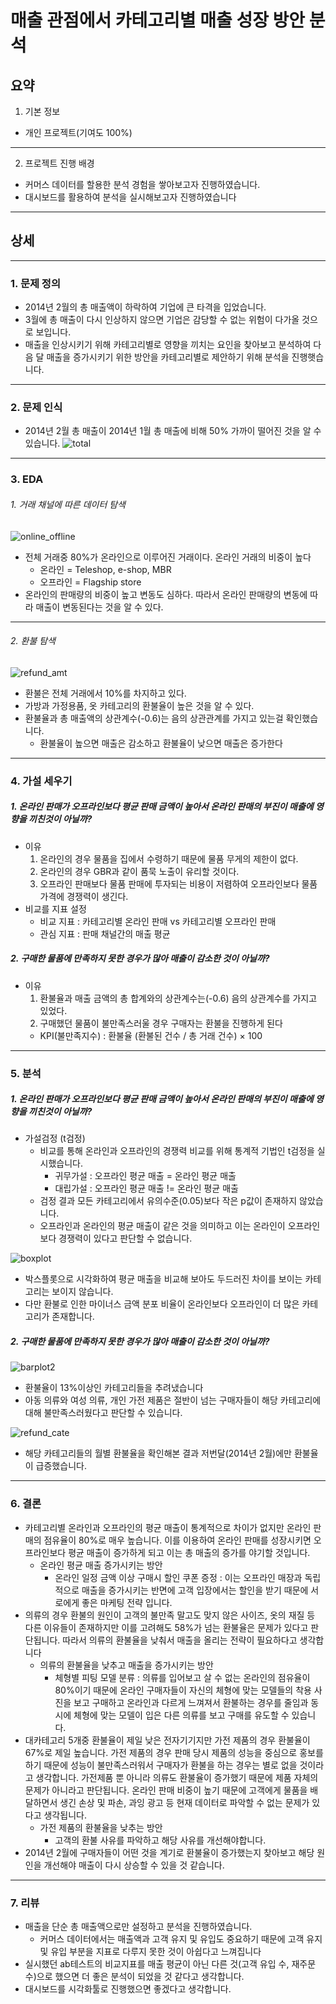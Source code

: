 매출 관점에서 카테고리별 매출 성장 방안 분석
==============

요약
--------------------------------------
1. 기본 정보
- 개인 프로젝트(기여도 100%)
***
2. 프로젝트 진행 배경
- 커머스 데이터를 할용한 분석 경험을 쌓아보고자 진행하였습니다.
- 대시보드를 활용하여 분석을 실시해보고자 진행하였습니다
***


상세
--------
***
### 1. 문제 정의
- 2014년 2월의 총 매출액이 하락하여 기업에 큰 타격을 입었습니다. 
- 3월에 총 매출이 다시 인상하지 않으면 기업은 감당할 수 없는 위험이 다가올 것으로 보입니다. 
- 매출을 인상시키기 위해 카테고리별로 영향을 끼치는 요인을 찾아보고 분석하여 다음 달 매출을 증가시키기 위한 방안을 카테고리별로 제안하기 위해 분석을 진행햇습니다.

***
### 2. 문제 인식
- 2014년 2월 총 매출이 2014년 1월 총 매출에 비해 50% 가까이 떨어진 것을 알 수 있습니다.
![total](image/total.png)
-------

### 3. EDA
###### 1. 거래 채널에 따른 데이터 탐색
![online_offline](image/online_offline.png)
- 전체 거래중 80%가 온라인으로 이루어진 거래이다. 온라인 거래의 비중이 높다
  - 온라인 = Teleshop, e-shop, MBR
  - 오프라인 = Flagship store
- 온라인의 판매량의 비중이 높고 변동도 심하다. 따라서 온라인 판매량의 변동에 따라 매출이 변동된다는 것을 알 수 있다.
----
###### 2. 환불 탐색
![refund_amt](image/refund_amt.png)
- 환불은 전체 거래에서 10%를 차지하고 있다.
- 가방과 가정용품, 옷 카테고리의 환불율이 높은 것을 알 수 있다.
- 환불율과 총 매출액의 상관계수(-0.6)는 음의 상관관계를 가지고 있는걸 확인했습니다.
  - 환불율이 높으면 매출은 감소하고 환불율이 낮으면 매출은 증가한다


----


### 4. 가설 세우기
##### 1. 온라인 판매가 오프라인보다 평균 판매 금액이 높아서 온라인 판매의 부진이 매출에 영향을 끼친것이 아닐까?
- 이유 
  1. 온라인의 경우 물품을 집에서 수령하기 때문에 물품 무게의 제한이 없다.
  2. 온라인의 경우 GBR과 같이 품묵 노출이 유리할 것이다.
  3. 오프라인 판매보다 물품 판매에 투자되는 비용이 저렴하여 오프라인보다 물품 가격에 경쟁력이 생긴다.
- 비교를 지표 설정
  - 비교 지표 : 카테고리별 온라인 판매 vs 카테고리별 오프라인 판매
  - 관심 지표 : 판매 채널간의 매출 평균
##### 2. 구매한 물품에 만족하지 못한 경우가 많아 매출이 감소한 것이 아닐까?
- 이유
  1. 환불율과 매출 금액의 총 합계와의 상관계수는(-0.6) 음의 상관계수를 가지고 있었다.
  2. 구매했던 물품이 불만족스러울 경우 구매자는 환불을 진행하게 된다
  - KPI(불만족지수) : 환불율 (환불된 건수 / 총 거래 건수) × 100
---------

### 5. 분석
##### 1. 온라인 판매가 오프라인보다 평균 판매 금액이 높아서 온라인 판매의 부진이 매출에 영향을 끼친것이 아닐까?
- 가설검정 (t검정)
  - 비교를 통해 온라인과 오프라인의 경쟁력 비교를 위해 통계적 기법인 t검정을 실시했습니다.
    - 귀무가설 : 오프라인 평균 매출 = 온라인 평균 매출
    - 대립가설 : 오프라인 평균 매출 != 온라인 평균 매출
  - 검정 결과 모든 카테고리에서 유의수준(0.05)보다 작은 p값이 존재하지 않았습니다.
  - 오프라인과 온라인의 평균 매출이 같은 것을 의미하고 이는 온라인이 오프라인보다 경쟁력이 있다고 판단할 수 없습니다.
  
![boxplot](image/boxplot.png)
- 박스플롯으로 시각화하여 평균 매출을 비교해 보아도 두드러진 차이를 보이는 카테고리는 보이지 않습니다.
- 다만 환불로 인한 마이너스 금액 분포 비율이 온라인보다 오프라인이 더 많은 카테고리가 존재합니다.
##### 2. 구매한 물품에 만족하지 못한 경우가 많아 매출이 감소한 것이 아닐까?
![barplot2](image/barplot2.png)

- 환불율이 13%이상인 카테고리들을 추려냈습니다
- 아동 의류와 여성 의류, 개인 가전 제품은 절반이 넘는 구매자들이 해당 카테고리에 대해 불만족스러웠다고 판단할 수 있습니다.

![refund_cate](image/refund_cate.png)
- 해당 카테고리들의 월별 환불율을 확인해본 결과 저번달(2014년 2월)에만 환불율이 급증했습니다.


----------

### 6. 결론
- 카테고리별 온라인과 오프라인의 평균 매출이 통계적으로 차이가 없지만 온라인 판매의 점유율이 80%로 매우 높습니다. 이를 이용하여 온라인 판매를 성장시키면 오프라인보다 평균 매출이 증가하게 되고 이는 총 매출의 증가를 야기할 것입니다. 
  - 온라인 평균 매출 증가시키는 방안
    - 온라인 일정 금액 이상 구매시 할인 쿠폰 증정 : 이는 오프라인 매장과 독립적으로 매출을 증가시키는 반면에 고객 입장에서는 할인을 받기 때문에 서로에게 좋은 마케팅 전략 입니다.
- 의류의 경우 환불의 원인이 고객의 불만족 말고도 맞지 않은 사이즈, 옷의 재질 등 다른 이유들이 존재하지만 이를 고려해도 58%가 넘는 환불율은 문제가 있다고 판단됩니다. 따라서 의류의 환불율을 낮춰서 매출을 올리는 전략이 필요하다고 생각합니다
  - 의류의 환불율을 낮추고 매출을 증가시키는 방안
    - 체형별 피팅 모델 분류 : 의류를 입어보고 살 수 없는 온라인의 점유율이 80%이기 때문에 온라인 구매자들이 자신의 체형에 맞는 모델들의 착용 사진을 보고 구매하고 온라인과 다르게 느껴져서 환불하는 경우를 줄임과 동시에 체형에 맞는 모델이 입은 다른 의류를 보고 구매를 유도할 수 있습니다.
- 대카테고리 5개중 환불율이 제일 낮은 전자기기지만 가전 제품의 경우 환불율이 67%로 제일 높습니다. 가전 제품의 경우 판매 당시 제품의 성능을 중심으로 홍보를 하기 때문에 성능이 불만족스러워서 구매자가 환불을 하는 경우는 별로 없을 것이라고 생각합니다. 가전제품 뿐 아니라 의류도 환불율이 증가했기 때문에 제품 자체의 문제가 아니라고 판단됩니다. 온라인 판매 비중이 높기 때문에 고객에게 물품을 배달하면서 생긴 손상 및 파손, 과잉 광고 등 현재 데이터로 파악할 수 없는 문제가 있다고 생각됩니다.
    - 가전 제품의 환불율을 낮추는 방안
      - 고객의 환불 사유를 파악하고 해당 사유를 개선해야합니다.
- 2014년 2월에 구매자들이 어떤 것을 계기로 환불율이 증가했는지 찾아보고 해당 원인을 개선해야 매출이 다시 상승할 수 있을 것 같습니다.
-----
### 7. 리뷰
- 매출을 단순 총 매출액으로만 설정하고 분석을 진행하였습니다.
  - 커머스 데이터에서는 매출액과 고객 유지 및 유입도 중요하기 때문에 고객 유지 및 유입 부분을 지표로 다루지 못한 것이 아쉽다고 느껴집니다
- 실시했던 ab테스트의 비교지표를 매출 평균이 아닌 다른 것(고객 유입 수, 재주문수)으로 했으면 더 좋은 분석이 되었을 것 같다고 생각합니다.
- 대시보드를 시각화툴로 진행했으면 좋겠다고 생각합니다.
